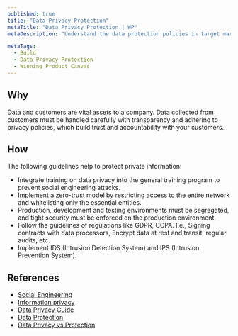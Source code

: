 ```yaml
---
published: true
title: "Data Privacy Protection"
metaTitle: "Data Privacy Protection | WP"
metaDescription: "Understand the data protection policies in target markets. Device strategies for data segregation and limit access to production data."

metaTags:
  - Build
  - Data Privacy Protection
  - Winning Product Canvas
---
```


## Why
Data and customers are vital assets to a company. Data collected from customers must be handled carefully with transparency and adhering to privacy policies, which build trust and accountability with your customers.

## How
The following guidelines help to protect private information:

- Integrate training on data privacy into the general training program to prevent social engineering attacks.
- Implement a zero-trust model by restricting access to the entire network and whitelisting only the essential entities.
- Production, development and testing environments must be segregated, and tight security must be enforced on the production environment.
- Follow the guidelines of regulations like GDPR, CCPA. I.e., Signing contracts with data processors, Encrypt data at rest and transit, regular audits, etc.
- Implement IDS (Intrusion Detection System) and IPS (Intrusion Prevention System).


## References
 
- [Social Engineering](https://en.wikipedia.org/wiki/Social_engineering_(security))
- [Information privacy](https://en.wikipedia.org/wiki/Information_privacy)
- [Data Privacy Guide](https://www.varonis.com/blog/data-privacy/)
- [Data Protection](https://privacyinternational.org/learning-topics/data-protection)
- [Data Privacy vs Protection](https://blog.ipswitch.com/data-privacy-vs-data-protection)

